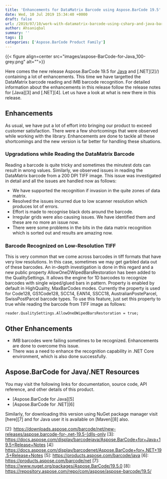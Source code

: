 ```yaml
---
title: 'Enhancements for DataMatrix Barcode using Aspose.BarCode 19.5'
date: Wed, 10 Jul 2019 15:34:40 +0000
draft: false
url: /2019/07/10/work-with-datamatrix-barcode-using-csharp-and-java-barcode-api/
author: Ahsaniqbal
summary: ''
tags: []
categories: ['Aspose.BarCode Product Family']
---
```




{{< figure align=center src="images/aspose-BarCode-for-Java_100-grey.png" alt="">}}


Here comes the new release Aspose.BarCode 19.5 for [Java][1] and [.NET][2]/) containing a lot of enhancements. This time we have targetted the DataMatrix barcode reading and IMB barcode recognition. For detailed information about the enhancements in this release follow the release notes for [Java][3] and [.NET][4]. Let us have a look at what is new there in this release.

## Enhancements

As usual, we have put a lot of effort into bringing our product to exceed customer satisfaction. There were a few shortcomings that were observed while working with the library. Enhancements are done to tackle all these shortcomings and the new version is far better for handling these situations.

### Upgradations while Reading the DataMatrix Barcode

Reading a barcode is quite tricky and sometimes the minutest dots can result in wrong values. Similarly, we observed issues in reading the DataMatrix barcode from a 200 DPI TIFF image. This issue was investigated in detail and all the issues are handled now as follows:

*   We have supported the recognition if invasion in the quite zones of data matrix.
*   Resolved the issues incurred due to low scanner resolution which produces lot of errors.
*   Effort is made to recognise black dots around the barcode.
*   Irregular grids were also causing issues. We have identified them and these are no more an issue now.
*   There were some problems in the bits in the data matrix recognition which is sorted out and results are amazing now.

### Barcode Recognized on Low-Resolution TIFF

This is very common that we come across barcodes in tiff formats that have very low resolutions. In this case, sometimes we may get garbled data out of these barcodes. An in-depth investigation is done in this regard and a new public property AllowOneDWipedBarsRestoration has been added to the QualitySettings. It allows the engine for 1D barcodes to recognize barcodes with single wiped/glued bars in pattern. Property is enabled by default in HighQuality, MaxBarCodes modes. Currently the property is used for Code128, GS1Code128, SCC14, EAN14, SSCC18, AustralianPosteParcel, SwissPostParcel barcode types. To use this feature, just set this property to true while reading the barcode from TIFF image as follows:

```
reader.QualitySettings.AllowOneDWipedBarsRestoration = true;
```

## Other Enhancements

*   IMB barcodes were failing sometimes to be recognized. Enhancements are done to overcome this issue.
*   There was a need to enhance the recognition capability in .NET Core environment, which is also done successfully.

## Aspose.BarCode for Java/.NET Resources

You may visit the following links for documentation, source code, API reference, and other details of this product.

*   [Aspose.BarCode for Java][5]
*   [Aspose.BarCode for .NET][6]

Similarly, for downloading this version using NuGet package manager visit [here][7] and for Java user it is available on [Maven][8] also.




[1]: https://downloads.aspose.com/barcode/java/new-releases/aspose.barcode-for-java-19.5/
[2]: https://downloads.aspose.com/barcode/net/new-releases/aspose.barcode-for-.net-19.5-(dlls-only
[3]: https://docs.aspose.com/display/barcodejava/Aspose.BarCode+for+Java+19.5+Release+Notes
[4]: https://docs.aspose.com/display/barcodenet/Aspose.BarCode+for+.NET+19.5+Release+Notes
[5]: https://products.aspose.com/barcode/java
[6]: https://products.aspose.com/barcode/net
[7]: https://www.nuget.org/packages/Aspose.BarCode/19.5.0
[8]: https://repository.aspose.com/repo/com/aspose/aspose-barcode/19.5/




